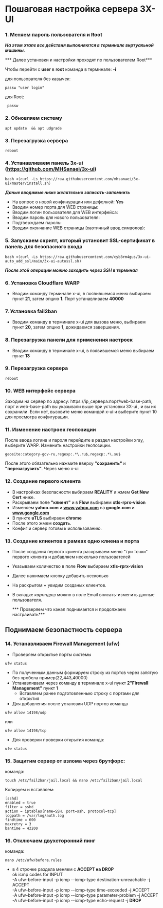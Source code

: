  # Пошаговая настройка сервера 3X-UI
 ### 1. Меняем пароль пользователя и Root
 ***На этом этапе все действия выполняются в терминале виртуальной машины.***
 
 *** Далее установки и настройки проходят по пользователем Root***
 
 Чтобы перейти с **user** в  **root** команда в терминале: **-i**
 
 для пользователя без кавычек:
 ```
passw "user login"
```
для Root:
```
 passw
 ```

 ### 2. Обновляем систему 
```
apt update  && apt udgrade
```
### 3. Перезагрузка сервера

```
reboot
```
 
### 4. Устанавливаем панель 3x-ui (https://github.com/MHSanaei/3x-ui)
```
bash <(curl -Ls https://raw.githubusercontent.com/mhsanaei/3x-ui/master/install.sh)
```
***Даные вводимые ниже желательно записать-запомнить*** 
* На вопрос о новой конфинурации или дефолной: **Yes**
* Вводим номер порта для WEB страницы:
* Вводим логин пользователя для WEB интерфейса:
* Вводим пароль для нового пользователя:
* Подтверждаем пароль:
* Вводим окончание WEB страницы (хаотичный ввод символов):
  
 ### 5. Запускаем скрипт, который установит SSL-сертификат в панель для безопасного входа
 
``` 
bash <(curl -Ls https://raw.githubusercontent.com/cyb3rm4gus/3x-ui-auto_add_ssl/main/3x-ui-autossl.sh)
```
***После этой операции можно заходить через SSH в терминал***

### 6. Установка Cloudflare WARP
- Вводим команду терминале x-ui, в появившемся меню выбираем пункт **21**, затем опцию **1**. Порт устанавливаем **40000**
### 7. Установка fail2ban
- Вводим команду в терминале x-ui для вызова меню, выбираем пункт **20**, затем опцию **1**, дожидаемся завершения.
### 8. Перезагрузка панели для применения настроек
- Вводим команду в терминале x-ui, в появившемся меню выбираем пункт **13**
### 9. Перезагрузка сервера
```
reboot
```
### 10. WEB интерфейс сервера
Заходим на сервер по адресу: https://ip_сервера:порт/web-base-path, порт и web-base-path вы указывали выше при установки 3X-ui , и вы их сохранили. Если нет, вызовите меню командой x-ui и выберите пункт 10 для просмотра конфигурации.

### 11. Изменение настроек геопозиции 
После ввода логина и пароля перейдите в раздел настройки xray, выберите WARP. Изменить настройки геопозиции.
```
geosite:category-gov-ru,regexp:.*\.ru$,regexp:.*\.su$
```
После этого обязательно нажмите вверху **"сохранить"** и **"перезагрузить"**. Через меню x-ui
### 12. Создание первого клиента
- В настройках безопасности выбираем **REALITY** и жмем **Get New Cert** ниже.
- Раскрываем поле **"клиент"** и в **Flow** выбираем **xtls-rprx-vision**	
- Изменяем **yahoo.com** и **www.yahoo.com** на **google.com** и **www.google.com**
- В пункте **uTLS** выбираем **chrome**
- После этого жмем **создат**ь.
- Конфиг и сервер готовы к использованию.
### 13. Создание клиентов в рамках одно клиена и порта
- После создания первого криента раскрываем меню "три точки" первого клиента и добавляем несколько пользователей
- Указываем количество в поле  **Flow** выбираем **xtls-rprx-vision**
- Далее нажимаем кнопку добавить несколько
- На раскрытом **+** увидим созданых клиентов.
- В вкладке *карандаш* можно в поле Email  вписать-изменить данные пользователя.

   *** Проверяем что канал поднимается и продолжаем настраивать***
  
##  Поднимаем безопастность сервера
### 14. Устанавливаем Firewall Management (ufw)
- Проверяем открытые порты системы 
```
ufw status
```
- По полученным данным формируем строку из портов через запятую без пробела пример(22,443,40000)
- Устанавливаем через команду в терминале x-ui пункт **2"Firewall Management"** пункт **1**
	* Вставляем ранее подготовленныю строку с портами для открытия
- Для добавления после установки UDP  портов команда
```
ufw allow 14198/udp
```
или
```
ufw allow 14198/tcp
```
- Для проверки  проверки открытия команда:
```
ufw status
```
### 15.	Защитим сервер от взлома через брутфорс:
команда:
```
touch /etc/fail2ban/jail.local && nano /etc/fail2ban/jail.local
```
Копируем и вставляем:
```
[sshd]
enabled = true
filter = sshd
action = iptables[name=SSH, port=ssh, protocol=tcp]
logpath = /var/log/auth.log
findtime = 600
maxretry = 3
bantime = 43200
```
### 16.	Отключаем двухсторонний пинг
команда: 
```
nano /etc/ufw/before.rules
```
* в 4 строчке раздела меняем с **ACCEPT на DROP**\
ok icmp codes for INPUT\
-A ufw-before-input -p icmp --icmp-type destination-unreachable -j ACCEPT\
-A ufw-before-input -p icmp --icmp-type time-exceeded -j ACCEPT\
-A ufw-before-input -p icmp --icmp-type parameter-problem -j ACCEPT\
-A ufw-before-input -p icmp --icmp-type echo-request -j **DROP**
